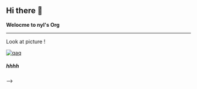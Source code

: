 ## Hi there 👋
 **Welocme to nyl's Org**  
 ***  
 Look at picture !  
 
[![qaq](/assets/img/shiprock.jpg "Shiprock")](https://markdown.com.cn)




##### hhhh
-->
